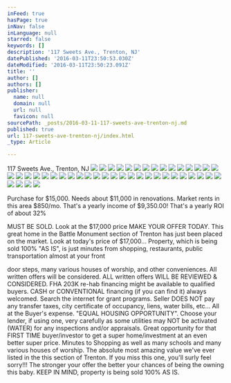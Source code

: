 ```yaml
---
inFeed: true
hasPage: true
inNav: false
inLanguage: null
starred: false
keywords: []
description: '117 Sweets Ave., Trenton, NJ'
datePublished: '2016-03-11T23:50:53.030Z'
dateModified: '2016-03-11T23:50:23.091Z'
title: ''
author: []
authors: []
publisher:
  name: null
  domain: null
  url: null
  favicon: null
sourcePath: _posts/2016-03-11-117-sweets-ave-trenton-nj.md
published: true
url: 117-sweets-ave-trenton-nj/index.html
_type: Article

---
```

117 Sweets Ave., Trenton, NJ
![](https://the-grid-user-content.s3-us-west-2.amazonaws.com/48c1bcc7-f571-4f2a-81dd-6ede037ff486.jpg)
![](https://the-grid-user-content.s3-us-west-2.amazonaws.com/496db9fe-c3df-4ab4-a703-fd9f733df97b.jpg)
![](https://the-grid-user-content.s3-us-west-2.amazonaws.com/28fe6be9-96da-43ef-966a-569f3319514b.jpg)
![](https://the-grid-user-content.s3-us-west-2.amazonaws.com/9c3bba3b-3e8f-4724-ac92-1851a07601d4.jpg)
![](https://the-grid-user-content.s3-us-west-2.amazonaws.com/db3a5a03-a638-4384-b4d1-1f8398fd2538.jpg)
![](https://the-grid-user-content.s3-us-west-2.amazonaws.com/4b2e976f-d068-460e-8002-9855a919961d.jpg)
![](https://the-grid-user-content.s3-us-west-2.amazonaws.com/560e16ce-c9e9-4066-a8dd-1a0de805f13f.jpg)
![](https://the-grid-user-content.s3-us-west-2.amazonaws.com/3eb6efa1-ef4c-45a5-b922-0557dc10a272.jpg)
![](https://the-grid-user-content.s3-us-west-2.amazonaws.com/527bb963-a6b2-4c0d-a311-e7c2f26dc60a.jpg)
![](https://the-grid-user-content.s3-us-west-2.amazonaws.com/96b29266-4812-41b8-8ae4-22f1011e8bd7.jpg)
![](https://the-grid-user-content.s3-us-west-2.amazonaws.com/316d4d23-f73d-43a0-9e3f-9fdaafd4d507.jpg)
![](https://the-grid-user-content.s3-us-west-2.amazonaws.com/64ee8a3b-c03a-4188-b248-e5fef7a5818d.jpg)
![](https://the-grid-user-content.s3-us-west-2.amazonaws.com/51d9d379-5df1-42a9-a28f-8881bf473a4a.jpg)
![](https://the-grid-user-content.s3-us-west-2.amazonaws.com/0b10e2d0-8c78-41db-8448-168d473dcc22.jpg)
![](https://the-grid-user-content.s3-us-west-2.amazonaws.com/4895ea54-ef00-478b-8136-2c05dd2be0ac.jpg)
![](https://the-grid-user-content.s3-us-west-2.amazonaws.com/b3cf713d-a52c-41a8-b666-f39a59c5506e.jpg)
![](https://the-grid-user-content.s3-us-west-2.amazonaws.com/cedbc426-e77e-4f34-841e-181e029fc7bc.jpg)
![](https://the-grid-user-content.s3-us-west-2.amazonaws.com/72d154f0-3df3-4c38-8357-15b02c2c799c.jpg)
![](https://the-grid-user-content.s3-us-west-2.amazonaws.com/b210f039-dc27-49f0-b60f-5c706b941b77.jpg)
![](https://the-grid-user-content.s3-us-west-2.amazonaws.com/b4af6c8c-9978-40ca-8de3-68915cafbf46.jpg)
![](https://the-grid-user-content.s3-us-west-2.amazonaws.com/7e533428-c880-4c90-b147-8ba45eea8f8a.jpg)
![](https://the-grid-user-content.s3-us-west-2.amazonaws.com/c76fb89c-8e48-47bc-907d-930a55d82dc7.jpg)
![](https://the-grid-user-content.s3-us-west-2.amazonaws.com/dece6330-7a6e-4f4b-8e37-4e02f45e3431.jpg)
![](https://the-grid-user-content.s3-us-west-2.amazonaws.com/338fcef5-d670-4652-a2fa-6dc6da27f07c.jpg)
![](https://the-grid-user-content.s3-us-west-2.amazonaws.com/d7c0b29f-ffda-4c46-8a90-658829cc5b9e.jpg)
![](https://the-grid-user-content.s3-us-west-2.amazonaws.com/7f1eeab4-efa9-4898-8083-0127d0b61df1.jpg)
![](https://the-grid-user-content.s3-us-west-2.amazonaws.com/1fe6820c-40bf-4f22-92bf-146adeb1c4ca.jpg)
![](https://the-grid-user-content.s3-us-west-2.amazonaws.com/573e99a0-e876-4ac1-9977-1d859d727f8d.jpg)
![](https://the-grid-user-content.s3-us-west-2.amazonaws.com/0cf45974-49fd-4335-92b9-30c8d5acea08.jpg)
![](https://the-grid-user-content.s3-us-west-2.amazonaws.com/d7821707-4287-4a97-ba9b-d711bf21253c.jpg)
![](https://the-grid-user-content.s3-us-west-2.amazonaws.com/34ea0362-4035-4e54-aa0b-e391a7669648.jpg)
![](https://the-grid-user-content.s3-us-west-2.amazonaws.com/02fefe72-d461-4c93-ba94-35329d6a6806.jpg)
![](https://the-grid-user-content.s3-us-west-2.amazonaws.com/333a24ba-d448-444d-be1a-adb0ed10237e.jpg)
![](https://the-grid-user-content.s3-us-west-2.amazonaws.com/37407405-1897-4003-a424-e31919c78e2d.jpg)
![](https://the-grid-user-content.s3-us-west-2.amazonaws.com/64afda18-e9a6-438b-83d6-3a21b0d91a6f.jpg)
![](https://the-grid-user-content.s3-us-west-2.amazonaws.com/029f4704-3314-4679-8536-f456b8202c10.jpg)
![](https://the-grid-user-content.s3-us-west-2.amazonaws.com/393eb39f-1fd0-48ed-9ef4-d82662ccba17.jpg)
![](https://the-grid-user-content.s3-us-west-2.amazonaws.com/a2d46c77-d0f1-462b-95ac-c654d3c701a2.jpg)
![](https://the-grid-user-content.s3-us-west-2.amazonaws.com/b073d6dd-5365-4daa-8208-159b118d26ec.jpg)
![](https://the-grid-user-content.s3-us-west-2.amazonaws.com/6d787b08-c7da-4666-a28b-9adad178d68d.jpg)
![](https://the-grid-user-content.s3-us-west-2.amazonaws.com/5ac54c94-0ed9-4a46-b4b3-6c0c9c25bf55.jpg)
![](https://the-grid-user-content.s3-us-west-2.amazonaws.com/3e95e5ca-5595-4976-83c5-75313284d722.jpg)
![](https://the-grid-user-content.s3-us-west-2.amazonaws.com/c020f81a-17b6-4ff3-a930-8433c74927fb.jpg)
![](https://the-grid-user-content.s3-us-west-2.amazonaws.com/3f708aa2-3414-4927-bfd2-aeb31f2ade75.jpg)

Purchase for $15,000\. Needs about $11,000 in renovations. Market rents in this area $850/mo. That's a yearly income of $9,350.00! That's a yearly ROI of about 32%

MUST BE SOLD. Look at the $17,000 price MAKE YOUR OFFER TODAY. This great home in the Battle Monument section of Trenton has just been placed on the market. Look at today's price of $17,000... Property, which is being sold 100% "AS IS", is just minutes from shopping, restaurants, public transportation almost at your front

door steps, many various houses of worship, and other conveniences. All written offers will be considered. ALL written offers WILL BE REVIEWED & CONSIDERED. FHA 203K re-hab financing might be available to qualified buyers. CASH or CONVENTIONAL financing (if you can find it) always welcomed. Search the internet for grant programs. Seller DOES NOT pay any transfer taxes, city certificate of occupancy, liens, water bills, etc... All at the Buyer's expense. "EQUAL HOUSING OPPORTUNITY". Choose your lender, if using one, very carefully as some utilities may NOT be activated (WATER) for any inspections and/or appraisals. Great opportunity for that FIRST TIME buyer/investor to get a super home/investment at an even better super price. Minutes to Shopping as well as many schools and many various houses of worship. The absolute most amazing value we've ever listed in the this section of Trenton. If you miss this one, you'll surly feel sorry!!! The stronger your offer the better your chances of being the owning this baby. KEEP IN MIND, property is being sold 100% AS IS.